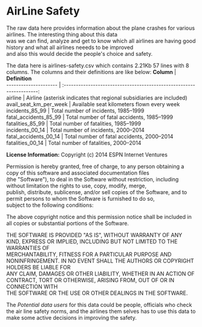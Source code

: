 # AirLine Safety

The raw data here provides information about the plane crashes for various airlines. The interesting thing about this data  
was we can find, analyze and get to know which all airlines are having good history and what all airlines neeeds to be improved  
and also this would decide the people's choice and safety.


The data here is airlines-safety.csv which contains 2.21Kb 57 lines with 8 columns. The columns and their definitions are like below:
**Column**             | **Definition**                                                         
---------------------  |  :-------------------------------------------------------------------:  
airline	              |   Airline (asterisk indicates that regional subsidiaries are included) 
avail_seat_km_per_week |	Available seat kilometers flown every week                            
incidents_85_99	      |    Total number of incidents, 1985–1999                                
fatal_accidents_85_99  | 	  Total number of fatal accidents, 1985–1999                            
fatalities_85_99	      |  Total number of fatalities, 1985–1999                                 
incidents_00_14	      |     Total number of incidents, 2000–2014                               
fatal_accidents_00_14  | 	  Total number of fatal accidents, 2000–2014                          
fatalities_00_14	      |  Total number of fatalities, 2000–2014                                 

**License Information:**
Copyright (c) 2014 ESPN Internet Ventures

Permission is hereby granted, free of charge, to any person obtaining a copy of this software and associated documentation files  
(the "Software"), to deal in the Software without restriction, including without limitation the rights to use, copy, modify, merge,  
publish, distribute, sublicense, and/or sell copies of the Software, and to permit persons to whom the Software is furnished to do so,  
subject to the following conditions:

The above copyright notice and this permission notice shall be included in all copies or substantial portions of the Software.

THE SOFTWARE IS PROVIDED "AS IS", WITHOUT WARRANTY OF ANY KIND, EXPRESS OR IMPLIED, INCLUDING BUT NOT LIMITED TO THE WARRANTIES OF  
MERCHANTABILITY, FITNESS FOR A PARTICULAR PURPOSE AND NONINFRINGEMENT. IN NO EVENT SHALL THE AUTHORS OR COPYRIGHT HOLDERS BE LIABLE FOR  
ANY CLAIM, DAMAGES OR OTHER LIABILITY, WHETHER IN AN ACTION OF CONTRACT, TORT OR OTHERWISE, ARISING FROM, OUT OF OR IN CONNECTION WITH  
THE SOFTWARE OR THE USE OR OTHER DEALINGS IN THE SOFTWARE.

The _Potential data users_ for this data could be people, officials who check the air line safety norms, and the airlines them selves 
has to use this data to make some active decisions in improving the safety.



